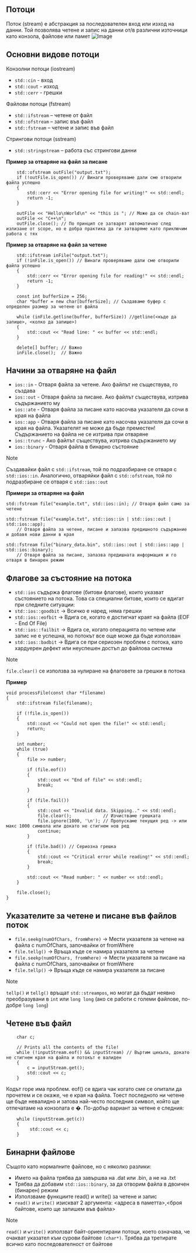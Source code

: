 ## **Потоци**

Поток (stream) е абстракция за последователен вход или изход на данни. Той позволява четене и запис на данни от/в различни източници като конзола, файлове или памет
![Image](https://github.com/user-attachments/assets/c1312a7b-ac8b-4c3b-9dc3-3fcc166b6b98)

## **Основни видове потоци**

Конзолни потоци (iostream)
- `std::cin` - вход
- `std::cout` - изход
- `std::cerr` - грешки

Файлови потоци (fstream)
- `std::ifstream` – четене от файл
- `std::ofstream` – запис във файл
- `std::fstream` – четене и запис във файл

Стрингови потоци (sstream)
- `std::stringstream` – работа със стрингови данни

**Пример за отваряне на файл за писане**

```
    std::ofstream outFile("output.txt");
    if (!outFile.is_open()) // Винаги проверяваме дали сме отворили файла успешно
    {
        std::cerr << "Error opening file for writing!" << std::endl;
        return -1;
    }

    outFile << "Hello\nWorld\n" << "this is "; // Може да се chain-ват
    outFile << "C++\n";
    outFile.close(); // По принцип се затварят автоматично след излизане от scope, но е добра практика да ги затваряме като приключим работа с тях
```

**Пример за отваряне на файл за четене**

```
    std::ifstream inFile("output.txt");
    if (!inFile.is_open()) // Винаги проверяваме дали сме отворили файла успешно
    {
        std::cerr << "Error opening file for reading!" << std::endl;
        return -1;
    }

    const int bufferSize = 256;
    char *buffer = new char[bufferSize]; // Създаваме буфер с определен размер за четене от файла

    while (inFile.getline(buffer, bufferSize)) //getline(<къде да запише>, <колко да запише>)
    {
        std::cout << "Read line: " << buffer << std::endl;
    }

    delete[] buffer; // Важно
    inFile.close();  // Важно
```

## **Начини за отваряне на файл**

- `ios::in` - Отваря файла за четене. Ако файлът не съществува, го създава
- `ios::out` - Отваря файла за писане. Ако файлът съществува, изтрива съдържанието му
- `ios::ate` - Отваря файла за писане като насочва указателя да сочи в края на файла
- `ios::app` - Отваря файла за писане като насочва указателя да сочи в края на файла. Указателят не може да бъде преместен! Съдържанието на файла не се изтрива при отваряне
- `ios::trunc` - Ако файлът съществува, изтрива съдържанието му
- `ios::binary` - Отваря файла в бинарно състояние

> [!NOTE]
> Създавайки файл с `std::ifstream`, той по подразбиране се отваря с `std::ios::in`. Аналогично, отваряйки файл с `std::ofstream`, той по подразбиране се отваря с `std::ios::out`

**Примери за отваряне на файл**

```
std::fstream file("example.txt", std::ios::in); // Отваря файл само за четене

std::fstream file("example.txt", std::ios::in | std::ios::out | std::ios::app);
    // Отваря файла за четене, писане и запазва предишното съдържание и добавя нови данни в края

std::fstream file("binary_data.bin", std::ios::out | std::ios::app | std::ios::binary);
    // Отваря файла за писане, запазва предишната информация и го отваря в бинарен режим
```

## **Флагове за състояние на потока**

- `std::ios` съдържа флагове (битови флагове), които указват състоянието на потока. Това са специални битове, които се вдигат при следните ситуации:
- `std::ios::goodbit` -> Всичко е наред, няма грешки
- `std::ios::eofbit` -> Вдига се, когато е достигнат краят на файла (EOF - End Of File)
- `std::ios::failbit` -> Вдига се, когато операцията по четене или запис не е успешна, но потокът все още може да бъде използван
- `std::ios::badbit` -> Вдига се при сериозен проблем с потока, като хардуерен дефект или неуспешен достъп до файлова система

> [!NOTE]
> `file.clear()` се използва за нулиране на флаговете за грешки в потока

**Пример**

```
void processFile(const char *filename)
{
    std::ifstream file(filename);

    if (!file.is_open())
    {
        std::cout << "Could not open the file!" << std::endl;
        return;
    }

    int number;
    while (true)
    {
        file >> number;

        if (file.eof())
        {
            std::cout << "End of file" << std::endl;
            break;
        }

        if (file.fail())
        {
            std::cout << "Invalid data. Skipping.." << std::endl;
            file.clear();            // Изчистваме грешката
            file.ignore(1000, '\n'); // Пропускаме текущия ред -> или макс 1000 символа или докато не стигнем нов ред
            continue;
        }

        if (file.bad()) // Сериозна грешка
        {
            std::cout << "Critical error while reading!" << std::endl;
            break;
        }

        std::cout << "Read number: " << number << std::endl;
    }

    file.close();
}
```

## **Указателите за четене и писане във файлов поток**

- `file.seekg(numOfChars, fromWhere)` -> Мести указателя за четене на файла с numOfChars, започвайки от fromWhere
- `file.tellg()` -> Връща къде се намира указателя за четене
- `file.seekp(numOfChars, fromWhere)` -> Мести указателя за писане на файла с numOfChars, започвайки от fromWhere
- `file.tellp()` -> Връща къде се намира указателя за писане

> [!NOTE]
> `tellp()` и `tellg()` връщат `std::streampos`, но могат да бъдат неявно преобразувани в `int` или `long long` (ако се работи с големи файлове, по-добре `long long`)

## **Четене във файл**

```
    char c;

    // Prints all the contents of the file!
    while (!inputStream.eof() && inputStream) // Въртим цикъла, докато не стигнем края на файла и потокът е валиден
    {
        c = inputStream.get();
        std::cout << c;
    }
```

Кодът горе има проблем. eof() се вдига чак когато сме се опитали да прочетем и се окаже, че е края на файла. Тоест последното ни четене ще бъде невалидно и затова най-често последния символ, който ще отпечатаме на конзолата е �. По-добър вариант за четене е следния:

```
    while (inputStream.get(c))
    {
         std::cout << c;
    }
```

## **Бинарни файлове**

Същото като нормалните файлове, но с няколко разлики:

- Името на файла трябва да завършва на .dat или .bin, а не на .txt
- Трябва да добавим `std::ios::binary`, за да отворим файла в двоичен (бинарен) режим
- Използваме функциите read() и write() за четене и запис
- `read()` и `write()` изискват 2 аргумента: <адреса в паметта>,<броя байтове, които ще запишем във файла>

> [!NOTE]
> `read()` и `write()` използват байт-ориентирани потоци, което означава, че очакват указател към сурови байтове `(char*)`. Трябва да третирате всичко като последователност от байтове
